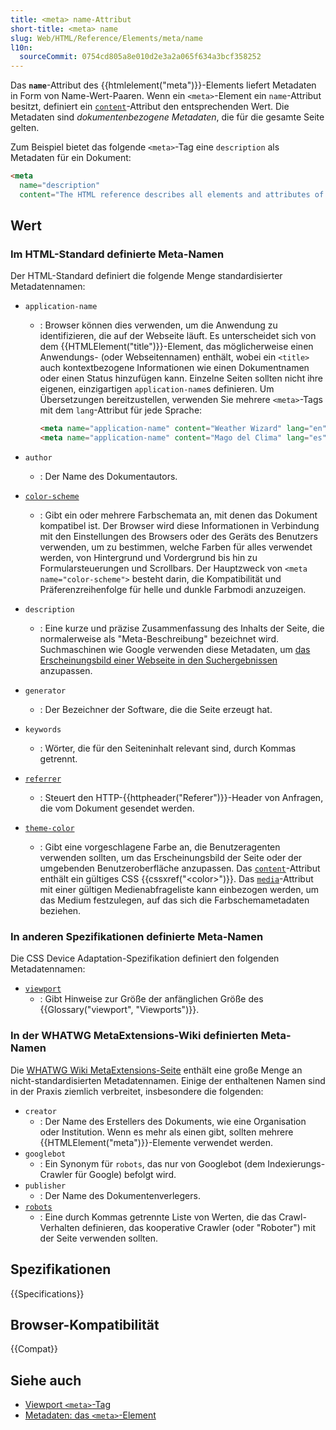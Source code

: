 ```yaml
---
title: <meta> name-Attribut
short-title: <meta> name
slug: Web/HTML/Reference/Elements/meta/name
l10n:
  sourceCommit: 0754cd805a8e010d2e3a2a065f634a3bcf358252
---
```


Das **`name`**-Attribut des {{htmlelement("meta")}}-Elements liefert Metadaten in Form von Name-Wert-Paaren. Wenn ein `<meta>`-Element ein `name`-Attribut besitzt, definiert ein [`content`](/de/docs/Web/HTML/Reference/Attributes/content)-Attribut den entsprechenden Wert. Die Metadaten sind _dokumentenbezogene Metadaten_, die für die gesamte Seite gelten.

Zum Beispiel bietet das folgende `<meta>`-Tag eine `description` als Metadaten für ein Dokument:

```html
<meta
  name="description"
  content="The HTML reference describes all elements and attributes of HTML, including global attributes that apply to all elements." />
```

## Wert

### Im HTML-Standard definierte Meta-Namen

Der HTML-Standard definiert die folgende Menge standardisierter Metadatennamen:

- `application-name`
  - : Browser können dies verwenden, um die Anwendung zu identifizieren, die auf der Webseite läuft. Es unterscheidet sich von dem {{HTMLElement("title")}}-Element, das möglicherweise einen Anwendungs- (oder Webseitennamen) enthält, wobei ein `<title>` auch kontextbezogene Informationen wie einen Dokumentnamen oder einen Status hinzufügen kann. Einzelne Seiten sollten nicht ihre eigenen, einzigartigen `application-name`s definieren. Um Übersetzungen bereitzustellen, verwenden Sie mehrere `<meta>`-Tags mit dem `lang`-Attribut für jede Sprache:

    ```html
    <meta name="application-name" content="Weather Wizard" lang="en" />
    <meta name="application-name" content="Mago del Clima" lang="es" />
    ```

- `author`
  - : Der Name des Dokumentautors.
- [`color-scheme`](/de/docs/Web/HTML/Reference/Elements/meta/name/color-scheme)
  - : Gibt ein oder mehrere Farbschemata an, mit denen das Dokument kompatibel ist. Der Browser wird diese Informationen in Verbindung mit den Einstellungen des Browsers oder des Geräts des Benutzers verwenden, um zu bestimmen, welche Farben für alles verwendet werden, von Hintergrund und Vordergrund bis hin zu Formularsteuerungen und Scrollbars. Der Hauptzweck von `<meta name="color-scheme">` besteht darin, die Kompatibilität und Präferenzreihenfolge für helle und dunkle Farbmodi anzuzeigen.
- `description`
  - : Eine kurze und präzise Zusammenfassung des Inhalts der Seite, die normalerweise als "Meta-Beschreibung" bezeichnet wird. Suchmaschinen wie Google verwenden diese Metadaten, um [das Erscheinungsbild einer Webseite in den Suchergebnissen](https://developers.google.com/search/docs/appearance/snippet#meta-descriptions) anzupassen.
- `generator`
  - : Der Bezeichner der Software, die die Seite erzeugt hat.
- `keywords`
  - : Wörter, die für den Seiteninhalt relevant sind, durch Kommas getrennt.
- [`referrer`](/de/docs/Web/HTML/Reference/Elements/meta/name/referrer)
  - : Steuert den HTTP-{{httpheader("Referer")}}-Header von Anfragen, die vom Dokument gesendet werden.
- [`theme-color`](/de/docs/Web/HTML/Reference/Elements/meta/name/theme-color)
  - : Gibt eine vorgeschlagene Farbe an, die Benutzeragenten verwenden sollten, um das Erscheinungsbild der Seite oder der umgebenden Benutzeroberfläche anzupassen. Das [`content`](/de/docs/Web/HTML/Reference/Attributes/content)-Attribut enthält ein gültiges CSS {{cssxref("&lt;color&gt;")}}. Das [`media`](/de/docs/Web/HTML/Reference/Elements/meta#media)-Attribut mit einer gültigen Medienabfrageliste kann einbezogen werden, um das Medium festzulegen, auf das sich die Farbschemametadaten beziehen.

### In anderen Spezifikationen definierte Meta-Namen

Die CSS Device Adaptation-Spezifikation definiert den folgenden Metadatennamen:

- [`viewport`](/de/docs/Web/HTML/Reference/Elements/meta/name/viewport)
  - : Gibt Hinweise zur Größe der anfänglichen Größe des {{Glossary("viewport", "Viewports")}}.

### In der WHATWG MetaExtensions-Wiki definierten Meta-Namen

Die [WHATWG Wiki MetaExtensions-Seite](https://wiki.whatwg.org/wiki/MetaExtensions) enthält eine große Menge an nicht-standardisierten Metadatennamen. Einige der enthaltenen Namen sind in der Praxis ziemlich verbreitet, insbesondere die folgenden:

- `creator`
  - : Der Name des Erstellers des Dokuments, wie eine Organisation oder Institution. Wenn es mehr als einen gibt, sollten mehrere {{HTMLElement("meta")}}-Elemente verwendet werden.
- `googlebot`
  - : Ein Synonym für `robots`, das nur von Googlebot (dem Indexierungs-Crawler für Google) befolgt wird.
- `publisher`
  - : Der Name des Dokumentenverlegers.
- [`robots`](/de/docs/Web/HTML/Reference/Elements/meta/name/robots)
  - : Eine durch Kommas getrennte Liste von Werten, die das Crawl-Verhalten definieren, das kooperative Crawler (oder "Roboter") mit der Seite verwenden sollten.

## Spezifikationen

{{Specifications}}

## Browser-Kompatibilität

{{Compat}}

## Siehe auch

- [Viewport `<meta>`-Tag](/de/docs/Web/HTML/Guides/Viewport_meta_element)
- [Metadaten: das `<meta>`-Element](/de/docs/Learn_web_development/Core/Structuring_content/Webpage_metadata#metadata_the_meta_element)
